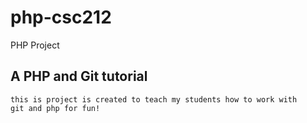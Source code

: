# php-csc212
PHP Project

## A PHP and Git tutorial
```
this is project is created to teach my students how to work with
git and php for fun!
```
